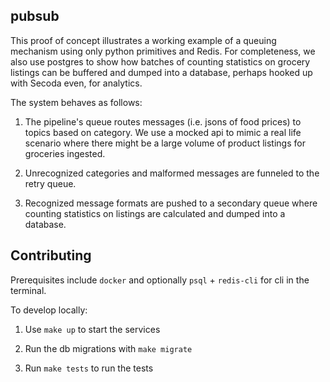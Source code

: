 ## pubsub

This proof of concept illustrates a working example of a queuing mechanism using only python primitives and Redis.
For completeness, we also use postgres to show how batches of counting statistics on grocery listings can be buffered and dumped
into a database, perhaps hooked up with Secoda even, for analytics.

The system behaves as follows:

1. The pipeline's queue routes messages (i.e. jsons of food prices) to topics based on category. We use a mocked api to mimic a real life scenario where there might be a large volume of product listings for groceries ingested.

2. Unrecognized categories and malformed messages are funneled to the retry queue.

3. Recognized message formats are pushed to a secondary queue where counting statistics on listings are calculated and dumped into a database. 

## Contributing

Prerequisites include `docker` and optionally `psql` + `redis-cli` for cli in the terminal. 

To develop locally:

1. Use `make up` to start the services

2. Run the db migrations with `make migrate`

3. Run `make tests` to run the tests
